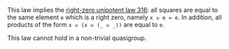 This law implies the [right-zero unipotent law 316](https://teorth.github.io/equational_theories/implications/?316): all squares are equal to the same element `e` which is a right zero, namely `x ◇ e = e`.  In addition, all products of the form `x ◇ (x ◇ (_ ◇ _))` are equal to `e`.

This law cannot hold in a non-trivial quasigroup.
